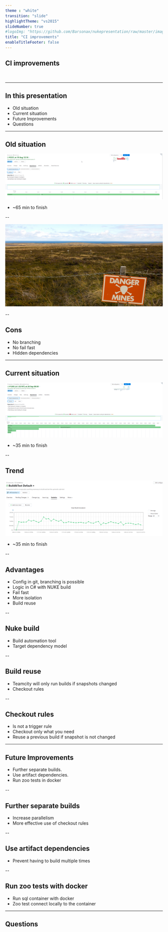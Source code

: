 ```yaml
---
theme : "white"
transition: "slide"
highlightTheme: "vs2015"
slideNumber: true
#logoImg: "https://github.com/Barsonax/nukepresentation/raw/master/images/nukeIcon.png"
title: "CI improvements"
enableTitleFooter: false
---
```


## CI improvements

<a>
    <img style="border: unset; box-shadow: unset" data-src="https://github.com/Barsonax/nukepresentation/raw/master/images/nukeIcon.png">
</a>

---

## In this presentation

- Old situation
- Current situation
- Future Improvements
- Questions

---

## Old situation

![old situation](https://github.com/Barsonax/CI-Improvements/raw/master/images/old_situation.png)

- ~65 min to finish

--

![minefield](https://github.com/Barsonax/CI-Improvements/raw/master/images/minefield2-1017461915.jpg)

--

## Cons

- No branching
- No fail fast
- Hidden dependencies

---

## Current situation

![new situation](https://github.com/Barsonax/CI-Improvements/raw/master/images/new_situation.png)

- ~35 min to finish

--

## Trend

![trend](https://github.com/Barsonax/CI-Improvements/raw/master/images/BuildDurationTrend.png)

- ~35 min to finish

--

## Advantages

- Config in git, branching is possible
- Logic in C# with NUKE build
- Fail fast
- More isolation
- Build reuse

--

## Nuke build

- Build automation tool
- Target dependency model

--

## Build reuse

- Teamcity will only run builds if snapshots changed
- Checkout rules

--

## Checkout rules

- Is not a trigger rule
- Checkout only what you need
- Reuse a previous build if snapshot is not changed

---

## Future Improvements

- Further separate builds.
- Use artifact dependencies.
- Run zoo tests in docker

--

## Further separate builds

- Increase parallelism
- More effective use of checkout rules

--

## Use artifact dependencies

- Prevent having to build multiple times

--

## Run zoo tests with docker

- Run sql container with docker
- Zoo test connect locally to the container

---

## Questions
